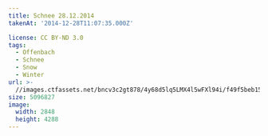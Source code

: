 ```yaml
---
title: Schnee 28.12.2014
takenAt: '2014-12-28T11:07:35.000Z'

license: CC BY-ND 3.0
tags:
  - Offenbach
  - Schnee
  - Snow
  - Winter
url: >-
  //images.ctfassets.net/bncv3c2gt878/4y68d5lq5LMX4l5wFXl94i/f49f5beb159a537723e9374c0253412b/schnee-28122014_15939965340_o
size: 5096827
image:
  width: 2848
  height: 4288
---
```

